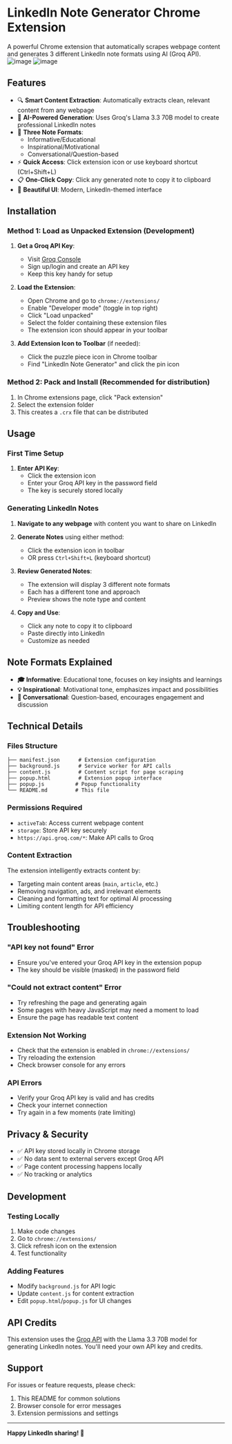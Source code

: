# LinkedIn Note Generator Chrome Extension

A powerful Chrome extension that automatically scrapes webpage content and generates 3 different LinkedIn note formats using AI (Groq API).
![image](https://github.com/user-attachments/assets/debf5153-9752-4a92-b3cc-2bdfa7338c35)
![image](https://github.com/user-attachments/assets/def9640d-b7dd-4485-a3c3-1855a3011eae)

## Features

- 🔍 **Smart Content Extraction**: Automatically extracts clean, relevant content from any webpage
- 🤖 **AI-Powered Generation**: Uses Groq's Llama 3.3 70B model to create professional LinkedIn notes
- 📝 **Three Note Formats**: 
  - Informative/Educational
  - Inspirational/Motivational  
  - Conversational/Question-based
- ⚡ **Quick Access**: Click extension icon or use keyboard shortcut (Ctrl+Shift+L)
- 📋 **One-Click Copy**: Click any generated note to copy it to clipboard
- 🎨 **Beautiful UI**: Modern, LinkedIn-themed interface

## Installation

### Method 1: Load as Unpacked Extension (Development)

1. **Get a Groq API Key**:
   - Visit [Groq Console](https://console.groq.com/)
   - Sign up/login and create an API key
   - Keep this key handy for setup

2. **Load the Extension**:
   - Open Chrome and go to `chrome://extensions/`
   - Enable "Developer mode" (toggle in top right)
   - Click "Load unpacked"
   - Select the folder containing these extension files
   - The extension icon should appear in your toolbar

3. **Add Extension Icon to Toolbar** (if needed):
   - Click the puzzle piece icon in Chrome toolbar
   - Find "LinkedIn Note Generator" and click the pin icon

### Method 2: Pack and Install (Recommended for distribution)

1. In Chrome extensions page, click "Pack extension"
2. Select the extension folder
3. This creates a `.crx` file that can be distributed

## Usage

### First Time Setup

1. **Enter API Key**:
   - Click the extension icon
   - Enter your Groq API key in the password field
   - The key is securely stored locally

### Generating LinkedIn Notes

1. **Navigate to any webpage** with content you want to share on LinkedIn

2. **Generate Notes** using either method:
   - Click the extension icon in toolbar
   - OR press `Ctrl+Shift+L` (keyboard shortcut)

3. **Review Generated Notes**:
   - The extension will display 3 different note formats
   - Each has a different tone and approach
   - Preview shows the note type and content

4. **Copy and Use**:
   - Click any note to copy it to clipboard
   - Paste directly into LinkedIn
   - Customize as needed

## Note Formats Explained

- **🎓 Informative**: Educational tone, focuses on key insights and learnings
- **💡 Inspirational**: Motivational tone, emphasizes impact and possibilities  
- **💬 Conversational**: Question-based, encourages engagement and discussion

## Technical Details

### Files Structure
```
├── manifest.json      # Extension configuration
├── background.js      # Service worker for API calls
├── content.js         # Content script for page scraping
├── popup.html         # Extension popup interface
├── popup.js          # Popup functionality
└── README.md         # This file
```

### Permissions Required
- `activeTab`: Access current webpage content
- `storage`: Store API key securely
- `https://api.groq.com/*`: Make API calls to Groq

### Content Extraction
The extension intelligently extracts content by:
- Targeting main content areas (`main`, `article`, etc.)
- Removing navigation, ads, and irrelevant elements
- Cleaning and formatting text for optimal AI processing
- Limiting content length for API efficiency

## Troubleshooting

### "API key not found" Error
- Ensure you've entered your Groq API key in the extension popup
- The key should be visible (masked) in the password field

### "Could not extract content" Error
- Try refreshing the page and generating again
- Some pages with heavy JavaScript may need a moment to load
- Ensure the page has readable text content

### Extension Not Working
- Check that the extension is enabled in `chrome://extensions/`
- Try reloading the extension
- Check browser console for any errors

### API Errors
- Verify your Groq API key is valid and has credits
- Check your internet connection
- Try again in a few moments (rate limiting)

## Privacy & Security

- ✅ API key stored locally in Chrome storage
- ✅ No data sent to external servers except Groq API
- ✅ Page content processing happens locally
- ✅ No tracking or analytics

## Development

### Testing Locally
1. Make code changes
2. Go to `chrome://extensions/`
3. Click refresh icon on the extension
4. Test functionality

### Adding Features
- Modify `background.js` for API logic
- Update `content.js` for content extraction
- Edit `popup.html`/`popup.js` for UI changes

## API Credits

This extension uses the [Groq API](https://groq.com/) with the Llama 3.3 70B model for generating LinkedIn notes. You'll need your own API key and credits.

## Support

For issues or feature requests, please check:
1. This README for common solutions
2. Browser console for error messages
3. Extension permissions and settings

---

**Happy LinkedIn sharing! 🚀** 
